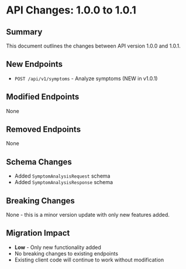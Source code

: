 # API Changes: 1.0.0 to 1.0.1

## Summary

This document outlines the changes between API version 1.0.0 and 1.0.1.

## New Endpoints

- `POST /api/v1/symptoms` - Analyze symptoms (NEW in v1.0.1)

## Modified Endpoints

None

## Removed Endpoints

None

## Schema Changes

- Added `SymptomAnalysisRequest` schema
- Added `SymptomAnalysisResponse` schema

## Breaking Changes

None - this is a minor version update with only new features added.

## Migration Impact

- **Low** - Only new functionality added
- No breaking changes to existing endpoints
- Existing client code will continue to work without modification
